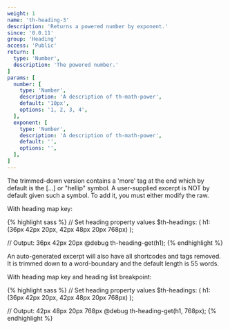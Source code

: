 ```yaml
---
weight: 1
name: 'th-heading-3'
description: 'Returns a powered number by exponent.'
since: '0.0.11'
group: 'Heading'
access: 'Public'
return: [
  type: 'Number',
  description: 'The powered number.'
]
params: [
  number: [
    type: 'Number',
    description: 'A description of th-math-power',
    default: '10px',
    options: '1, 2, 3, 4',
  ],
  exponent: [
    type: 'Number',
    description: 'A description of th-math-power',
    default: '',
    options: '',
  ],
]
---
```

The trimmed-down version contains a 'more' tag at the end which by default is the […] or "hellip" symbol. A user-supplied excerpt is NOT by default given such a symbol. To add it, you must either modify the raw.

With heading map key:

{% highlight sass %}
// Set heading property values
$th-headings: ( h1: (36px 42px 20px, 42px 48px 20px 768px) );

// Output: 36px 42px 20px
@debug th-heading-get(h1);
{% endhighlight %}

An auto-generated excerpt will also have all shortcodes and tags removed. It is trimmed down to a word-boundary and the default length is 55 words.

With heading map key and heading list breakpoint:

{% highlight sass %}
// Set heading property values
$th-headings: ( h1: (36px 42px 20px, 42px 48px 20px 768px) );

// Output: 42px 48px 20px 768px
@debug th-heading-get(h1, 768px); 
{% endhighlight %}